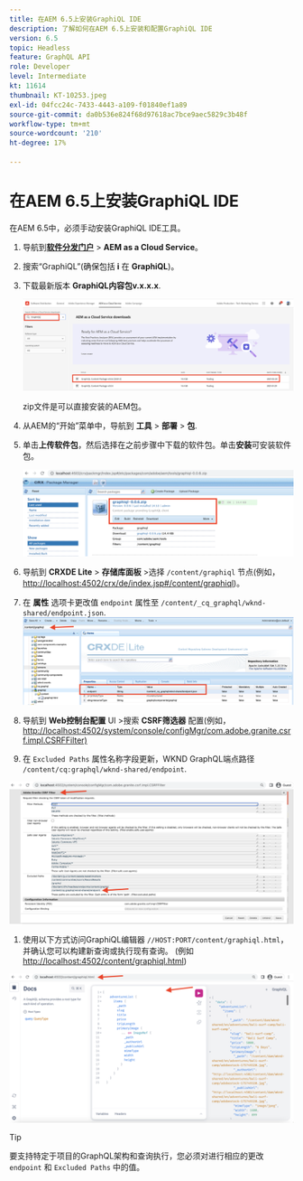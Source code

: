 ```yaml
---
title: 在AEM 6.5上安装GraphiQL IDE
description: 了解如何在AEM 6.5上安装和配置GraphiQL IDE
version: 6.5
topic: Headless
feature: GraphQL API
role: Developer
level: Intermediate
kt: 11614
thumbnail: KT-10253.jpeg
exl-id: 04fcc24c-7433-4443-a109-f01840ef1a89
source-git-commit: da0b536e824f68d97618ac7bce9aec5829c3b48f
workflow-type: tm+mt
source-wordcount: '210'
ht-degree: 17%

---
```


# 在AEM 6.5上安装GraphiQL IDE

在AEM 6.5中，必须手动安装GraphiQL IDE工具。

1. 导航到&#x200B;**[软件分发门户](https://experience.adobe.com/#/downloads/content/software-distribution/en/aemcloud.html)** > **AEM as a Cloud Service**。
1. 搜索“GraphiQL”(确保包括 **i** 在 **GraphiQL**)。
1. 下载最新版本 **GraphiQL内容包v.x.x.x**.

   ![下载GraphiQL包](assets/graphiql/software-distribution.png)

   zip文件是可以直接安装的AEM包。

1. 从AEM的“开始”菜单中，导航到 **工具** > **部署** > **包**.
1. 单击&#x200B;**上传软件包**，然后选择在之前步骤中下载的软件包。单击&#x200B;**安装**&#x200B;可安装软件包。

   ![安装GraphiQL包](assets/graphiql/install-graphiql-package.png)

1. 导航到 **CRXDE Lite** > **存储库面板** >选择 `/content/graphiql` 节点(例如， <http://localhost:4502/crx/de/index.jsp#/content/graphiql>)。
1. 在 **属性** 选项卡更改值 `endpoint` 属性至 `/content/_cq_graphql/wknd-shared/endpoint.json`.
   ![终结点属性值更改](assets/graphiql/endpoint-prop-value-change.png)

1. 导航到 **Web控制台配置** UI >搜索 **CSRF筛选器** 配置(例如，<http://localhost:4502/system/console/configMgr/com.adobe.granite.csrf.impl.CSRFFilter)>
1. 在 `Excluded Paths` 属性名称字段更新，WKND GraphQL端点路径 `/content/cq:graphql/wknd-shared/endpoint`.

![排除路径属性值更改](assets/graphiql/exclude-paths-value-change.png)

1. 使用以下方式访问GraphiQL编辑器 `//HOST:PORT/content/graphiql.html`，并确认您可以构建新查询或执行现有查询。 (例如 <http://localhost:4502/content/graphiql.html>)

![GraphiQL编辑器](assets/graphiql/graphiql-editor.png)

>[!TIP]
>
>要支持特定于项目的GraphQL架构和查询执行，您必须对进行相应的更改 `endpoint` 和 `Excluded Paths` 中的值。
